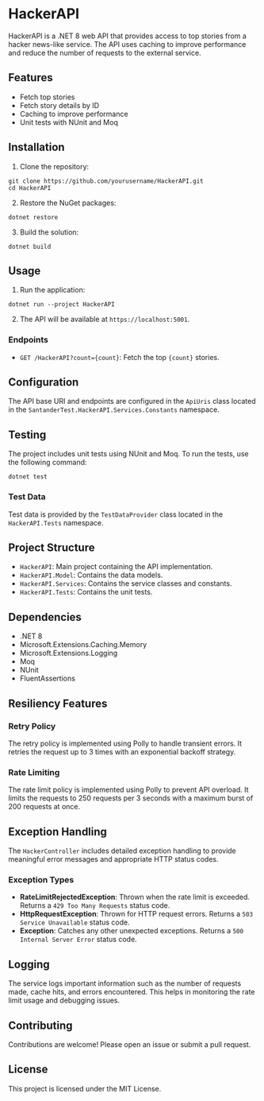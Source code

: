 # HackerAPI

HackerAPI is a .NET 8 web API that provides access to top stories from a hacker news-like service. The API uses caching to improve performance and reduce the number of requests to the external service.

## Features

- Fetch top stories
- Fetch story details by ID
- Caching to improve performance
- Unit tests with NUnit and Moq

## Installation

1. Clone the repository:

```
git clone https://github.com/yourusername/HackerAPI.git
cd HackerAPI
```
   
2. Restore the NuGet packages:

```
dotnet restore
```
    
3. Build the solution:

```
dotnet build
```

## Usage

1. Run the application:

```
dotnet run --project HackerAPI
```

2. The API will be available at `https://localhost:5001`.

### Endpoints

- `GET /HackerAPI?count={count}`: Fetch the top `{count}` stories.

## Configuration

The API base URI and endpoints are configured in the `ApiUris` class located in the `SantanderTest.HackerAPI.Services.Constants` namespace.

## Testing

The project includes unit tests using NUnit and Moq. To run the tests, use the following command:

```
dotnet test
```

### Test Data

Test data is provided by the `TestDataProvider` class located in the `HackerAPI.Tests` namespace.

## Project Structure

- `HackerAPI`: Main project containing the API implementation.
- `HackerAPI.Model`: Contains the data models.
- `HackerAPI.Services`: Contains the service classes and constants.
- `HackerAPI.Tests`: Contains the unit tests.

## Dependencies

- .NET 8
- Microsoft.Extensions.Caching.Memory
- Microsoft.Extensions.Logging
- Moq
- NUnit
- FluentAssertions

## Resiliency Features
### Retry Policy
The retry policy is implemented using Polly to handle transient errors. It retries the request up to 3 times with an exponential backoff strategy.

### Rate Limiting
The rate limit policy is implemented using Polly to prevent API overload. It limits the requests to 250 requests per 3 seconds with a maximum burst of 200 requests at once.

## Exception Handling
The `HackerController` includes detailed exception handling to provide meaningful error messages and appropriate HTTP status codes.

### Exception Types
- **RateLimitRejectedException**: Thrown when the rate limit is exceeded. Returns a `429 Too Many Requests` status code.
- **HttpRequestException**: Thrown for HTTP request errors. Returns a `503 Service Unavailable` status code.
- **Exception**: Catches any other unexpected exceptions. Returns a `500 Internal Server Error` status code.

## Logging
The service logs important information such as the number of requests made, cache hits, and errors encountered. This helps in monitoring the rate limit usage and debugging issues.


## Contributing

Contributions are welcome! Please open an issue or submit a pull request.

## License

This project is licensed under the MIT License.
